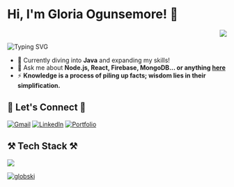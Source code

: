 # Hi, I'm Gloria Ogunsemore! 👋

<div align="right">
    <img src="https://api.visitorbadge.io/api/visitors?path=https%3A%2F%2Fgithub.com%2FGlobski%2FGlobski%2F&label=VISITORS&countColor=%232ccce4">
</div>

![Typing SVG](https://readme-typing-svg.herokuapp.com/?font=Righteous&size=30&center=false&vCenter=true&width=500&height=70&lines=Welcome+to+my+GitHub+Profile!)

- 🌱 Currently diving into **Java** and expanding my skills!
- 💬 Ask me about **Node.js, React, Firebase, MongoDB... or anything [here](https://github.com/Globski/Globski/issues)**
- ⚡ **Knowledge is a process of piling up facts; wisdom lies in their simplification.**

## 🥂 Let's Connect 🥂
[![Gmail](https://img.shields.io/badge/Gmail-333333?style=for-the-badge&logo=gmail&logoColor=red)](mailto:gloria.ogunsemore@gmail.com)
[![LinkedIn](https://img.shields.io/badge/LinkedIn-0077B5?style=for-the-badge&logo=linkedin&logoColor=white)](https://www.linkedin.com/in/gloria-ogunsemore-133b74286/)
[![Portfolio](https://img.shields.io/badge/Portfolio-FF5722?style=for-the-badge&logo=todoist&logoColor=white)](https://github.com/Globski/My-Projects/tree/main)

## ⚒️ Tech Stack ⚒️
<p align="left">
        <img src="https://skillicons.dev/icons?i=nodejs,github,python,javascript,typescript,express,firebase,mongodb,c,java,react,r,bootstrap,mui,mysql,flask,html,css,vscode,figma,git" /></p>

<p align="left"> <a href="https://github.com/ryo-ma/github-profile-trophy"><img src="https://github-profile-trophy.vercel.app/?username=globski" alt="globski" /></a> </p>
